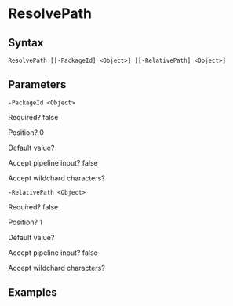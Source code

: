 

# ResolvePath


## Syntax

    ResolvePath [[-PackageId] <Object>] [[-RelativePath] <Object>]



## Parameters

    
    -PackageId <Object>

Required?  false

Position? 0

Default value? 

Accept pipeline input? false

Accept wildchard characters? 
    
    
    -RelativePath <Object>

Required?  false

Position? 1

Default value? 

Accept pipeline input? false

Accept wildchard characters? 
    

## Examples



